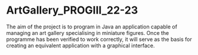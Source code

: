 # ArtGallery_PROGIII_22-23
The aim of the project is to program in Java an application capable of managing an art gallery specialising in miniature figures. Once the programme has been verified to work correctly, it will serve as the basis for creating an equivalent application with a graphical interface.
